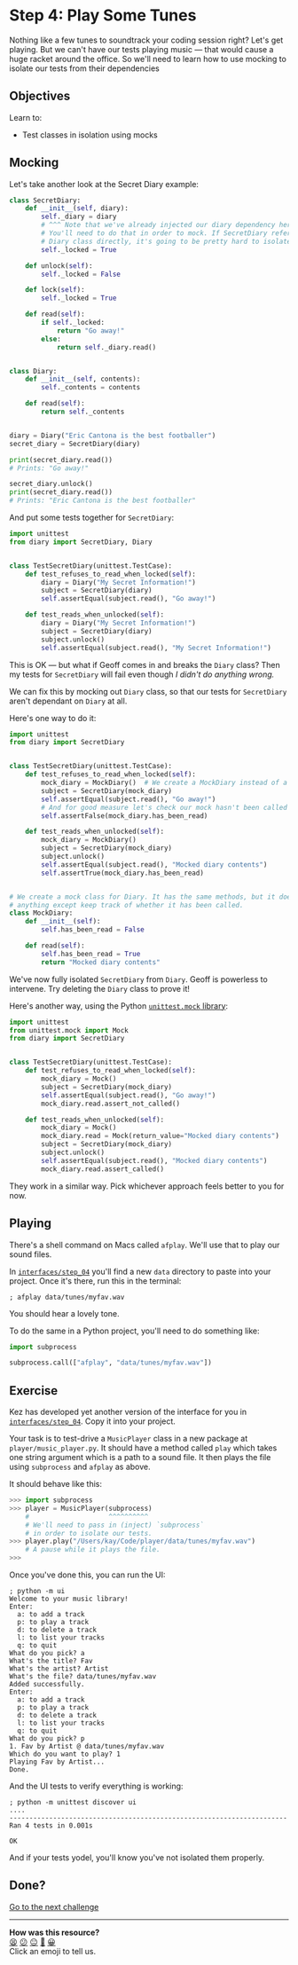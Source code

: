# Step 4: Play Some Tunes

Nothing like a few tunes to soundtrack your coding session right? Let's get
playing. But we can't have our tests playing music — that would cause a huge
racket around the office. So we'll need to learn how to use mocking to isolate
our tests from their dependencies

## Objectives

Learn to:
* Test classes in isolation using mocks

## Mocking

Let's take another look at the Secret Diary example:

```python
class SecretDiary:
    def __init__(self, diary):
        self._diary = diary
        # ^^^ Note that we've already injected our diary dependency here.
        # You'll need to do that in order to mock. If SecretDiary references the
        # Diary class directly, it's going to be pretty hard to isolate them.
        self._locked = True

    def unlock(self):
        self._locked = False

    def lock(self):
        self._locked = True

    def read(self):
        if self._locked:
            return "Go away!"
        else:
            return self._diary.read()


class Diary:
    def __init__(self, contents):
        self._contents = contents

    def read(self):
        return self._contents


diary = Diary("Eric Cantona is the best footballer")
secret_diary = SecretDiary(diary)

print(secret_diary.read())
# Prints: "Go away!"

secret_diary.unlock()
print(secret_diary.read())
# Prints: "Eric Cantona is the best footballer"

```

And put some tests together for `SecretDiary`:

```python
import unittest
from diary import SecretDiary, Diary


class TestSecretDiary(unittest.TestCase):
    def test_refuses_to_read_when_locked(self):
        diary = Diary("My Secret Information!")
        subject = SecretDiary(diary)
        self.assertEqual(subject.read(), "Go away!")

    def test_reads_when_unlocked(self):
        diary = Diary("My Secret Information!")
        subject = SecretDiary(diary)
        subject.unlock()
        self.assertEqual(subject.read(), "My Secret Information!")
```

This is OK — but what if Geoff comes in and breaks the `Diary` class? Then my
tests for `SecretDiary` will fail even though _I didn't do anything wrong._

We can fix this by mocking out `Diary` class, so that our tests for
`SecretDiary` aren't dependant on `Diary` at all.

Here's one way to do it:

```python
import unittest
from diary import SecretDiary


class TestSecretDiary(unittest.TestCase):
    def test_refuses_to_read_when_locked(self):
        mock_diary = MockDiary()  # We create a MockDiary instead of a Diary
        subject = SecretDiary(mock_diary)
        self.assertEqual(subject.read(), "Go away!")
        # And for good measure let's check our mock hasn't been called
        self.assertFalse(mock_diary.has_been_read)

    def test_reads_when_unlocked(self):
        mock_diary = MockDiary()
        subject = SecretDiary(mock_diary)
        subject.unlock()
        self.assertEqual(subject.read(), "Mocked diary contents")
        self.assertTrue(mock_diary.has_been_read)


# We create a mock class for Diary. It has the same methods, but it doesn't do
# anything except keep track of whether it has been called.
class MockDiary:
    def __init__(self):
        self.has_been_read = False

    def read(self):
        self.has_been_read = True
        return "Mocked diary contents"
```

We've now fully isolated `SecretDiary` from `Diary`. Geoff is powerless to
intervene. Try deleting the `Diary` class to prove it!

Here's another way, using the Python [`unittest.mock`
library](https://docs.python.org/3/library/unittest.mock.html):

```python
import unittest
from unittest.mock import Mock
from diary import SecretDiary


class TestSecretDiary(unittest.TestCase):
    def test_refuses_to_read_when_locked(self):
        mock_diary = Mock()
        subject = SecretDiary(mock_diary)
        self.assertEqual(subject.read(), "Go away!")
        mock_diary.read.assert_not_called()

    def test_reads_when_unlocked(self):
        mock_diary = Mock()
        mock_diary.read = Mock(return_value="Mocked diary contents")
        subject = SecretDiary(mock_diary)
        subject.unlock()
        self.assertEqual(subject.read(), "Mocked diary contents")
        mock_diary.read.assert_called()
```

They work in a similar way. Pick whichever approach feels better to you for now.

<!-- OMITTED -->

## Playing

There's a shell command on Macs called `afplay`. We'll use that to play our
sound files.

In [`interfaces/step_04`](./interfaces/step_04) you'll find a new `data` 
directory to paste into your project. Once it's there, run this in the terminal:

```shell
; afplay data/tunes/myfav.wav
```

You should hear a lovely tone.

To do the same in a Python project, you'll need to do something like:

```python
import subprocess

subprocess.call(["afplay", "data/tunes/myfav.wav"])
```

## Exercise

Kez has developed yet another version of the interface for you in
[`interfaces/step_04`](./interfaces/step_04). Copy it into your project.

Your task is to test-drive a `MusicPlayer` class in a new package at
`player/music_player.py`. It should have a method called `play` which takes one
string argument which is a path to a sound file. It then plays the file using
`subprocess` and `afplay` as above. 

It should behave like this:

```python
>>> import subprocess
>>> player = MusicPlayer(subprocess) 
    #                    ^^^^^^^^^^
    # We'll need to pass in (inject) `subprocess`
    # in order to isolate our tests.
>>> player.play("/Users/kay/Code/player/data/tunes/myfav.wav")
    # A pause while it plays the file.
>>>
```

Once you've done this, you can run the UI:

```shell
; python -m ui
Welcome to your music library!
Enter:
  a: to add a track
  p: to play a track
  d: to delete a track
  l: to list your tracks
  q: to quit
What do you pick? a
What's the title? Fav
What's the artist? Artist
What's the file? data/tunes/myfav.wav
Added successfully.
Enter:
  a: to add a track
  p: to play a track
  d: to delete a track
  l: to list your tracks
  q: to quit
What do you pick? p
1. Fav by Artist @ data/tunes/myfav.wav
Which do you want to play? 1
Playing Fav by Artist...
Done.
```

And the UI tests to verify everything is working:

```shell
; python -m unittest discover ui
....
----------------------------------------------------------------------
Ran 4 tests in 0.001s

OK
```

And if your tests yodel, you'll know you've not isolated them properly.

## Done?

[Go to the next challenge](./step_05.md)


<!-- BEGIN GENERATED SECTION DO NOT EDIT -->

---

**How was this resource?**  
[😫](https://airtable.com/shrUJ3t7KLMqVRFKR?prefill_Repository=makersacademy/python-music-player-challenges&prefill_File=step_04.md&prefill_Sentiment=😫) [😕](https://airtable.com/shrUJ3t7KLMqVRFKR?prefill_Repository=makersacademy/python-music-player-challenges&prefill_File=step_04.md&prefill_Sentiment=😕) [😐](https://airtable.com/shrUJ3t7KLMqVRFKR?prefill_Repository=makersacademy/python-music-player-challenges&prefill_File=step_04.md&prefill_Sentiment=😐) [🙂](https://airtable.com/shrUJ3t7KLMqVRFKR?prefill_Repository=makersacademy/python-music-player-challenges&prefill_File=step_04.md&prefill_Sentiment=🙂) [😀](https://airtable.com/shrUJ3t7KLMqVRFKR?prefill_Repository=makersacademy/python-music-player-challenges&prefill_File=step_04.md&prefill_Sentiment=😀)  
Click an emoji to tell us.

<!-- END GENERATED SECTION DO NOT EDIT -->

